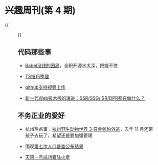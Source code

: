 # 兴趣周刊(第 4 期)

{{<figure src="https://jiangbao-1258001083.cos.ap-shanghai.myqcloud.com/%E5%A4%A9%E9%97%AE%E4%B8%80%E5%8F%B7.jpeg" title="天问一号着陆火星">}}
<!--more-->

## 代码那些事
* [Babel没钱的困局](https://babeljs.io/blog/2021/05/10/funding-update.html)，全职开源水太深，把握不住

* [TS技巧整理](https://www.yuque.com/docs/share/329d509d-2adf-4206-b4f3-ba058b515569)

* [github支持视频上传](https://github.blog/2021-05-13-video-uploads-available-github/)

* [新一代Web技术栈的演进：SSR/SSG/ISR/DPR都在做什么？](https://mp.weixin.qq.com/s/MGtU0JiSH_vJmL8eMEmegQ)

## 不务正业的爱好

* 杭州热点事：[杭州野生动物世界 3 只金钱豹外逃](https://www.zhihu.com/question/458351546/answer/1875681214)，去年 11 月还带孩子去玩了，希望还是要加强管理

* 围观[第七次人口普查公布结果](https://www.zhihu.com/question/458811096)

* [天问一号成功着陆火星](https://www.bbc.com/zhongwen/simp/science-57126001)
